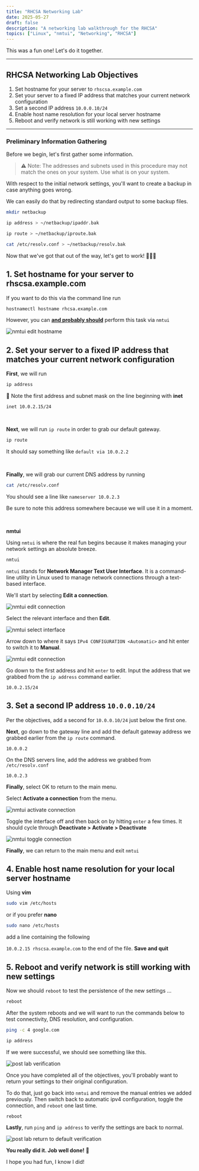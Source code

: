 ```yaml
---
title: "RHCSA Networking Lab"
date: 2025-05-27
draft: false
description: "A networking lab walkthrough for the RHCSA"
topics: ["Linux", "nmtui", "Networking", "RHCSA"]
---
```

 This was a fun one! Let's do it together.


---
## RHCSA Networking Lab Objectives
1) Set hostname for your server to `rhscsa.example.com`
2) Set your server to a fixed IP address that matches your current network configuration
3) Set a second IP address `10.0.0.10/24`
4) Enable host name resolution for your local server hostname
5) Reboot and verify network is still working with new settings

---

### Preliminary Information Gathering

Before we begin, let's first gather some information.

>⚠ Note: The addresses and subnets used in this procedure may not match the ones on your system. Use what is on your system.

With respect to the initial network settings, you'll want to create a backup in case anything goes wrong.

We can easily do that by redirecting standard output to some backup files.

```bash
mkdir netbackup
```

```bash 
ip address > ~/netbackup/ipaddr.bak 
```

```bash
ip route > ~/netbackup/iproute.bak
```


```bash
cat /etc/resolv.conf > ~/netbackup/resolv.bak
```

Now that we've got that out of the way, let's get to work! 👷🏻‍♂️


## 1. Set hostname for your server to rhscsa.example.com

If you want to do this via the command line run 

```bash 
hostnamectl hostname rhcsa.example.com 
```

However, you can <u>**and probably should**</u> perform this task via `nmtui`

![nmtui edit hostname](netlab-nmtui-edit-hostname.png)
## 2. Set your server to a fixed IP address that matches your current network configuration



**First**, we will run 

```bash
ip address
``` 

📝 Note the first address and subnet mask on the line beginning with **inet**

`inet 10.0.2.15/24` 

<br/>

**Next**, we will run `ip route` in order to grab our default gateway. 
```bash
ip route
``` 

It should say something like `default via 10.0.2.2`

<br/>

**Finally**, we will grab our current DNS address by running 

```bash 
cat /etc/resolv.conf
```

You should see a line like `nameserver 10.0.2.3` 

Be sure to note this address somewhere because we will use it in a moment. 

<br/>


**nmtui**

Using `nmtui` is where the real fun begins because it makes managing your network settings an absolute breeze.

```bash 
nmtui
```

`nmtui` stands for **Network Manager Text User Interface**. It is a command-line utility in Linux used to manage network connections through a text-based interface.

We'll start by selecting **Edit a connection**.

![nmtui edit connection](netlab-nmtui-edit-connection.png)


Select the relevant interface and then **Edit**.

![nmtui select interface](netlab-nmtui-select-interface.png)

Arrow down to where it says `IPv4 CONFIGURATION <Automatic>` and hit enter to switch it to **Manual**.

![nmtui edit connection](netlab-nmtui-edit-connection-config.png)

Go down to the first address and hit `enter` to edit. Input the address that we grabbed from the `ip address` command earlier.

 `10.0.2.15/24`

## 3. Set a second IP address `10.0.0.10/24`

Per the objectives, add a second for `10.0.0.10/24` just below the first one.

**Next**, go down to the gateway line and add the default gateway address we grabbed earlier from the `ip route` command. 

`10.0.0.2`

On the DNS servers line, add the address we grabbed from `/etc/resolv.conf`

`10.0.2.3`

**Finally**, select OK to return to the main menu.


Select **Activate a connection** from the menu. 

![nmtui activate connection](netlab-nmtui-activate-connection.png)

Toggle the interface off and then back on by hitting `enter` a few times. It should cycle through **Deactivate > Activate > Deactivate**


![nmtui toggle connection](netlab-nmtui-toggle-connection.png)

**Finally**, we can return to the main menu and exit `nmtui`


## 4. Enable host name resolution for your local server hostname

Using **vim**

```bash
sudo vim /etc/hosts
``` 

or if you prefer **nano**

```bash
sudo nano /etc/hosts
```

add a line containing the following  

`10.0.2.15 rhscsa.example.com` to the end of the file. **Save and quit**

## 5. Reboot and verify network is still working with new settings

Now we should `reboot` to test the persistence of the new settings ...

```bash
reboot
```

After the system reboots and we will want to run the commands below to test connectivity, DNS resolution, and configuration.
```bash
ping -c 4 google.com
``` 
```bash 
ip address
```
If we were successful, we should see something like this.

![post lab verification](netlab-post-lab-verification.png)


Once you have completed all of the objectives, you'll probably want to return your settings to their original configuration. 

To do that, just go back into `nmtui` and remove the manual entries we added previously. Then switch back to automatic ipv4 configuration, toggle the connection, and `reboot` one last time.

```bash 
reboot
``` 

**Lastly**, run `ping` and `ip address` to verify the settings are back to normal. 

![post lab return to default verification](netlab-return-to-default-verification.png)

**You really did it. Job well done!** 🥳

I hope you had fun, I know I did! 